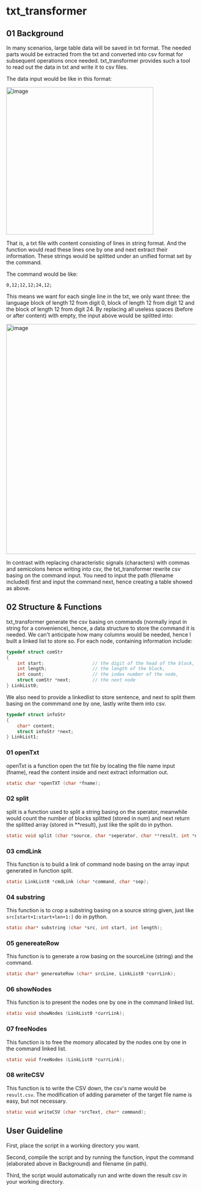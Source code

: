 # txt_transformer

## 01 Background
In many scenarios, large table data will be saved in txt format. The needed parts would be extracted from the txt and converted into csv format for subsequent operations once needed. txt_transformer provides such a tool to read out the data in txt and write it to csv files.

The data input would be like in this format:

<img width="391" alt="image" src="https://user-images.githubusercontent.com/86709726/212458106-22f8f556-2a73-41dc-8d99-526f94c5016b.png">

That is, a txt file with content consisting of lines in string format. And the function would read these lines one by one and next extract their information. These strings would be splitted under an unified format set by the command.

The command would be like: 
```
0,12;12,12;24,12;
```
This means we want for each single line in the txt, we only want three: the language block of length 12 from digit 0, block of length 12 from digit 12 and the block of length 12 from digit 24. By replacing all useless spaces (before or after content) with empty, the input above would be splitted into:

<img width="610" alt="image" src="https://user-images.githubusercontent.com/86709726/212458498-c25aa96f-89c6-4956-b02a-a13ea71a5877.png">

In contrast with replacing characteristic signals (characters) with commas and semicolons hence writing into csv, the txt_transformer rewrite csv basing on the command input. You need to input the path (filename included) first and input the command next, hence creating a table showed as above.


## 02 Structure & Functions
txt_transformer generate the csv basing on commands (normally input in string for a convenience), hence, a data structure to store the command it is needed. We can't anticipate how many columns would be needed, hence I built a linked list to store so. For each node, containing information include:
```c
typedef struct comStr 
{
    int start;                  // the digit of the head of the block,
    int length;                 // the length of the block,
    int count;                  // the index number of the node,
    struct comStr *next;        // the next node
} LinkList0;
```
We also need to provide a linkedlist to store sentence, and next to split them basing on the commmand one by one, lastly write them into csv.
```c
typedef struct infoStr 
{
    char* content;
    struct infoStr *next;
} LinkList1;
```

### 01 openTxt
openTxt is a function open the txt file by locating the file name input (fname), read the content inside and next extract information out.
```c
static char *openTXT (char *fname);
```
### 02 split
split is a function used to split a string basing on the sperator, meanwhile would count the number of blocks splitted (stored in num) and next return the splitted array (stored in **result), just like the split do in python.
```c
static void split (char *source, char *seperator, char **result, int *num);
```

### 03 cmdLink
This function is to build a link of command node basing on the array input generated in function split.
```c
static LinkList0 *cmdLink (char *command, char *sep);
```

### 04 substring
This function is to crop a substring basing on a source string given, just like ```src[start+1:start+len+1:]``` do in python.
```c
static char* substring (char *src, int start, int length);
```
### 05 genereateRow
This function is to generate a row basing on the sourceLine (string) and the command. 
```c
static char* genereateRow (char* srcLine, LinkList0 *currLink);
```
### 06 showNodes
This function is to present the nodes one by one in the command linked list. 
```c
static void showNodes (LinkList0 *currLink);
```
### 07 freeNodes
This function is to free the momory allocated by the nodes one by one in the command linked list.
```c
static void freeNodes (LinkList0 *currLink);
```
### 08 writeCSV
This function is to write the CSV down, the csv's name would be ```result.csv```. 
The modification of adding parameter of the target file name is easy, but not necessary.
```c
static void writeCSV (char *srcText, char* command);
```
## User Guideline
First, place the script in a working directory you want.

Second, compile the script and by running the function, input the command (elaborated above in Background) and filename (in path).

Third, the script would automatically run and write down the result csv in your working directory.





